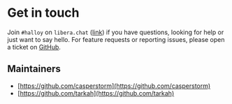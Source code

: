 # Get in touch

Join `#halloy` on `libera.chat` ([link](ircs://irc.libera.chat/#halloy)) if you have questions, looking for help or just want to say hello.
For feature requests or reporting issues, please open a ticket on [GitHub](https://github.com/squidowl/halloy).

## Maintainers

* [https://github.com/casperstorm](https://github.com/casperstorm)
* [https://github.com/tarkah](https://github.com/tarkah)